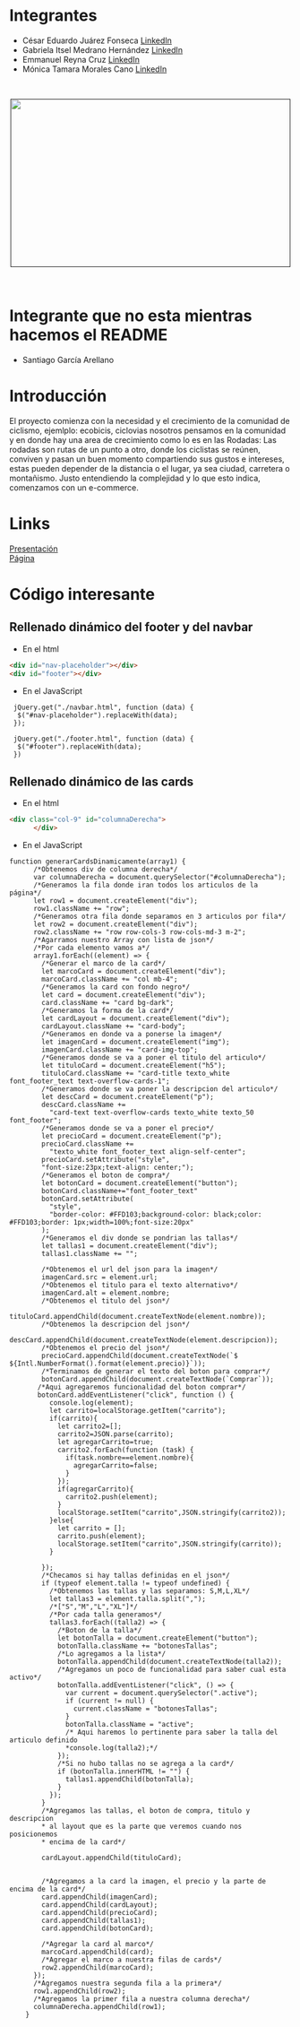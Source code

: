# Integrantes
 - César Eduardo Juárez Fonseca  <a href=https://www.linkedin.com/in/cesare-ar target="_blank"/>LinkedIn</a>
 - Gabriela Itsel Medrano Hernández <a href=https://www.linkedin.com/in/gabriela-medranoh target="_blank"/>LinkedIn</a>
 - Emmanuel Reyna Cruz <a href=https://www.linkedin.com/in/emmanuelreynac target="_blank"/>LinkedIn</a>
 - Mónica Tamara Morales Cano <a href=https://www.linkedin.com/in/tamara-mc target="_blank"/>LinkedIn</a>
<br>
<p align="center">
 <a href="" target="_blank"><img src="assets/images/equipo/equipo.png" align="center" height="300" width="500"></a>

</p>
<br>

# Integrante que no esta mientras hacemos el README
 - Santiago García Arellano

# Introducción

El proyecto comienza con la necesidad y el crecimiento de la comunidad de ciclismo, ejemlplo: ecobicis, ciclovias
nosotros pensamos en la comunidad y en donde hay una area de crecimiento como lo es en las Rodadas:
Las rodadas son rutas de un punto a otro, donde los ciclistas se reúnen, conviven y pasan un buen momento 
compartiendo sus gustos e intereses, estas pueden depender de la distancia o el lugar, ya sea ciudad, carretera o montañismo.
Justo entendiendo la complejidad y lo que esto indica, comenzamos con un e-commerce.


# Links

<a href=https://www.canva.com/design/DAEkO0-0KY4/Kq5z7wMLaiBtaz8LmcSX9w/edit>Presentación  </a>
<br>
<a href= https://hereden.github.io/Proyecto-integrador/>Página</a>

# Código interesante

## Rellenado dinámico del footer y del navbar

 - En el html
```HTML
<div id="nav-placeholder"></div>
<div id="footer"></div>
```
 - En el JavaScript
```JS
 jQuery.get("./navbar.html", function (data) {
  $("#nav-placeholder").replaceWith(data);
 });

 jQuery.get("./footer.html", function (data) {
  $("#footer").replaceWith(data);
 })
```


## Rellenado dinámico de las cards

 - En el html
```HTML
<div class="col-9" id="columnaDerecha">
      </div>
```
 - En el JavaScript
```JS
function generarCardsDinamicamente(array1) {
      /*Obtenemos div de columna derecha*/
      var columnaDerecha = document.querySelector("#columnaDerecha");
      /*Generamos la fila donde iran todos los articulos de la página*/
      let row1 = document.createElement("div");
      row1.className += "row";
      /*Generamos otra fila donde separamos en 3 articulos por fila*/
      let row2 = document.createElement("div");
      row2.className += "row row-cols-3 row-cols-md-3 m-2";
      /*Agarramos nuestro Array con lista de json*/
      /*Por cada elemento vamos a*/
      array1.forEach((element) => {
        /*Generar el marco de la card*/
        let marcoCard = document.createElement("div");
        marcoCard.className += "col mb-4";
        /*Generamos la card con fondo negro*/
        let card = document.createElement("div");
        card.className += "card bg-dark";
        /*Generamos la forma de la card*/
        let cardLayout = document.createElement("div");
        cardLayout.className += "card-body";
        /*Generamos en donde va a ponerse la imagen*/
        let imagenCard = document.createElement("img");
        imagenCard.className += "card-img-top";
        /*Generamos donde se va a poner el titulo del articulo*/
        let tituloCard = document.createElement("h5");
        tituloCard.className += "card-title texto_white font_footer_text text-overflow-cards-1";
        /*Generamos donde se va poner la descripcion del articulo*/
        let descCard = document.createElement("p");
        descCard.className +=
          "card-text text-overflow-cards texto_white texto_50 font_footer";
        /*Generamos donde se va a poner el precio*/
        let precioCard = document.createElement("p");
        precioCard.className +=
          "texto_white font_footer_text align-self-center";
        precioCard.setAttribute("style",
        "font-size:23px;text-align: center;");
        /*Generamos el boton de compra*/
        let botonCard = document.createElement("button");
        botonCard.className+="font_footer_text"
        botonCard.setAttribute(
          "style",
          "border-color: #FFD103;background-color: black;color: #FFD103;border: 1px;width=100%;font-size:20px"
        );
        /*Generamos el div donde se pondrian las tallas*/
        let tallas1 = document.createElement("div");
        tallas1.className += "";

        /*Obtenemos el url del json para la imagen*/
        imagenCard.src = element.url;
        /*Obtenemos el titulo para el texto alternativo*/
        imagenCard.alt = element.nombre;
        /*Obtenemos el titulo del json*/
        tituloCard.appendChild(document.createTextNode(element.nombre));
        /*Obtenemos la descripcion del json*/
        descCard.appendChild(document.createTextNode(element.descripcion));
        /*Obtenemos el precio del json*/
        precioCard.appendChild(document.createTextNode(`$ ${Intl.NumberFormat().format(element.precio)}`));
        /*Terminamos de generar el texto del boton para comprar*/
        botonCard.appendChild(document.createTextNode(`Comprar`));
       /*Aqui agregaremos funcionalidad del boton comprar*/
       botonCard.addEventListener("click", function () {
          console.log(element);
          let carrito=localStorage.getItem("carrito");
          if(carrito){
            let carrito2=[];
            carrito2=JSON.parse(carrito);
            let agregarCarrito=true;
            carrito2.forEach(function (task) {
              if(task.nombre==element.nombre){
                agregarCarrito=false;
              }
            });
            if(agregarCarrito){
              carrito2.push(element);
            }
            localStorage.setItem("carrito",JSON.stringify(carrito2));
          }else{
            let carrito = [];
            carrito.push(element);
            localStorage.setItem("carrito",JSON.stringify(carrito));
          }
          
        });
        /*Checamos si hay tallas definidas en el json*/
        if (typeof element.talla != typeof undefined) {
          /*Obtenemos las tallas y las separamos: S,M,L,XL*/
          let tallas3 = element.talla.split(",");
          /*["S","M","L","XL"]*/
          /*Por cada talla generamos*/
          tallas3.forEach((talla2) => {
            /*Boton de la talla*/
            let botonTalla = document.createElement("button");
            botonTalla.className += "botonesTallas";
            /*Lo agregamos a la lista*/
            botonTalla.appendChild(document.createTextNode(talla2));
            /*Agregamos un poco de funcionalidad para saber cual esta activo*/
            botonTalla.addEventListener("click", () => {
              var current = document.querySelector(".active");
              if (current != null) {
                current.className = "botonesTallas";
              }
              botonTalla.className = "active";
              /* Aqui haremos lo pertinente para saber la talla del articulo definido
              *console.log(talla2);*/
            });
            /*Si no hubo tallas no se agrega a la card*/
            if (botonTalla.innerHTML != "") {
              tallas1.appendChild(botonTalla);
            }
          });
        }
        /*Agregamos las tallas, el boton de compra, titulo y descripcion 
        * al layout que es la parte que veremos cuando nos posicionemos 
        * encima de la card*/
        
        cardLayout.appendChild(tituloCard);
        

        /*Agregamos a la card la imagen, el precio y la parte de encima de la card*/
        card.appendChild(imagenCard);
        card.appendChild(cardLayout);
        card.appendChild(precioCard);
        card.appendChild(tallas1);
        card.appendChild(botonCard);

        /*Agregar la card al marco*/
        marcoCard.appendChild(card);
        /*Agregar el marco a nuestra filas de cards*/
        row2.appendChild(marcoCard);
      });
      /*Agregamos nuestra segunda fila a la primera*/
      row1.appendChild(row2);
      /*Agregamos la primer fila a nuestra columna derecha*/
      columnaDerecha.appendChild(row1);
    }
```

